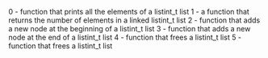0 -  function that prints all the elements of a listint_t list
1 - a function that returns the number of elements in a linked listint_t list
2 -  function that adds a new node at the beginning of a listint_t list
3 - function that adds a new node at the end of a listint_t list
4 - function that frees a listint_t list
5 - function that frees a listint_t list
